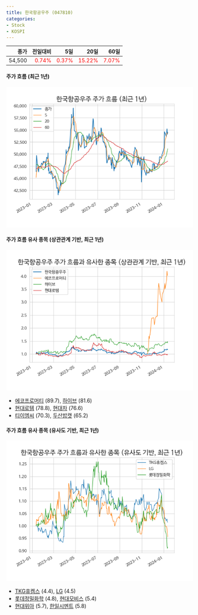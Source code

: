 ```yaml
---
title: 한국항공우주 (047810)
categories:
- Stock
- KOSPI
---
```


|종가|전일대비|5일|20일|60일|
|---:|-------:|--:|---:|---:|
|54,500|<span style="color: red">0.74%</span>|<span style="color: red">0.37%</span>|<span style="color: red">15.22%</span>|<span style="color: red">7.07%</span>|

<!-- more -->

#### 주가 흐름 (최근 1년)
![047810](/assets/images/stock/047810.png)


#### 주가 흐름 유사 종목 (상관관계 기반, 최근 1년)
![047810](/assets/images/stock/047810_corr.png)
- [에코프로머티](/450080/) (89.7), [하이브](/352820/) (81.6)
- [현대로템](/064350/) (78.8), [현대차](/005380/) (76.6)
- [티이엠씨](/425040/) (70.3), [두산밥캣](/241560/) (65.2)


#### 주가 흐름 유사 종목 (유사도 기반, 최근 1년)
![047810](/assets/images/stock/047810_sim.png)
- [TKG휴켐스](/069260/) (4.4), [LG](/003550/) (4.5)
- [롯데정밀화학](/004000/) (4.8), [현대모비스](/012330/) (5.4)
- [현대위아](/011210/) (5.7), [한일시멘트](/300720/) (5.8)